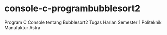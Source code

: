 # console-c-programbubblesort2
Program C Console tentang Bubblesort2
Tugas Harian Semester 1 Politeknik Manufaktur Astra

